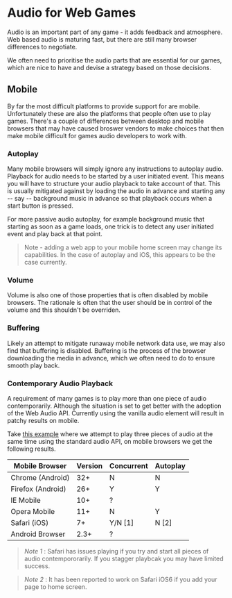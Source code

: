 Audio for Web Games
===================

Audio is an important part of any game - it adds feedback and atmosphere. Web based audio is maturing fast, but there are still many browser differences to negotiate.

We often need to prioritise the audio parts that are essential for our games, which are nice to have and devise a strategy based on those decisions.

Mobile
------

By far the most difficult platforms to provide support for are mobile. Unfortunately these are also the platforms that people often use to play games. There's a couple of differences between desktop and mobile browsers that may have caused broswer vendors to make choices that then make mobile difficult for games audio developers to work with.




### Autoplay

Many mobile browsers will simply ignore any instructions to autoplay audio. Playback for audio needs to be started by a user initiated event. This means you will have to structure your audio playback to take account of that. This is usually mitigated against by loading the audio in advance and starting any -- say -- background music in advance so that playback occurs when a start button is pressed. 

For more passive audio autoplay, for example background music that starting as soon as a game loads, one trick is to detect any user initiated event and play back at that point.

> Note - adding a web app to your mobile home screen may change its capabilities. In the case of autoplay and iOS, this appears to be the case currently.



### Volume

Volume is also one of those properties that is often disabled by mobile browsers. The rationale is often that the user should be in control of the volume and this shouldn't be overriden.

### Buffering

Likely an attempt to mitigate runaway mobile network data use, we may also find that buffering is disabled. Buffering is the process of the browser downloading the media in advance, which we often need to do to ensure smooth play back.

### Contemporary Audio Playback

A requirement of many games is to play more than one piece of audio contemporarily. Although the situation is set to get better with the adoption of the Web Audio API. Currently using the vanilla audio element will result in patchy results on mobile.

Take [this example](http://jsbin.com/visihopa) where we attempt to play three pieces of audio at the same time using the standard audio API, on mobile browsers we get the following results. 


| Mobile Browser    | Version | Concurrent | Autoplay |
| ----------------- | ------- | ---------- | -------- |
| Chrome (Android)  | 32+     |  N         |   N      |
| Firefox (Android) | 26+     |  Y         |   Y      |
| IE Mobile         | 10+     |  ?         |          |
| Opera Mobile      | 11+     |  N         |   Y      |
| Safari (iOS)      | 7+      | Y/N [1]    |   N [2]  |
| Android Browser   | 2.3+    |  ?         |          |

> *Note 1* : Safari has issues playing if you try and start all pieces of audio contempororarily. If you stagger playbcak you may have limited success.

> *Note 2* : It has been reported to work on Safari iOS6 if you add your page to home screen.


